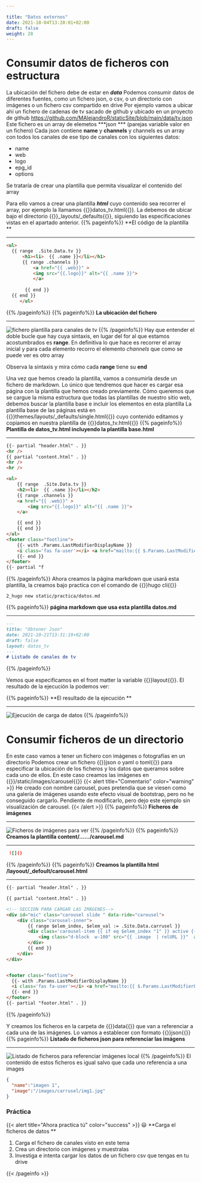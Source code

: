 ```yaml
---

title: "Datos externos"
date: 2021-10-04T13:20:01+02:00
draft: false
weight: 28
---
```


# Consumir datos de ficheros con estructura

La ubicación del fichero debe de estar en ***data***
Podemos consumir datos de diferentes fuentes, como un fichero json, o csv, o un directorio con imágenes o un fichero csv compartido en drive
Por ejemplo vamos a ubicar ahí un fichero de cadenas de tv sacado de github y ubicado en un proyecto de github
 https://github.com/MAlejandroR/staticSite/blob/main/data/tv.json
Este fichero es un array de elemetos ***json *** (parejas variable valor en un fichero)
Cada json contiene **name** y **channels** y channels es un array con todos los canales de ese tipo de canales con los siguientes datos:
 * name
 * web
 * logo
 * epg_id
 * options

 Se trataría de crear una plantilla que permita visualizar el contenido del array

 Para ello vamos a crear una plantilla ***html*** cuyo contenido sea recorrer el array, por ejemplo la llamamos {{<color>}}datos_tv.html{{</color>}}. La debemos de ubicar bajo el directorio {{<color>}}_layouts/_defaults{{</color>}}, siguiendo las especificaciones vistas en el apartado anterior.
{{% pageinfo%}}
 **El código de la plantilla **
 ***
  ```html
 <ul>
    {{ range  .Site.Data.tv }}
        <h1><li>  {{ .name }}</li></h1>
        {{ range .channels }}
            <a href="{{ .web}}" >
            <img src="{{.logo}}" alt="{{ .name }}">
            </a>
   
         {{ end }}
    {{ end }}
       </ul>
 ```
{{% /pageinfo%}}
{{% pageinfo%}}
 **La ubicación del fichero**
 ***
 ![fichero plantilla para canales de tv](/images/relearn/plantillas/plantilla_tv.png)
{{% /pageinfo%}}
 Hay que entender el doble bucle que hay cuya sintaxis, en lugar del for al que estamos acostumbrados es **range**.
En definitiva lo que hace es recorrer el array inicial y para cada elemento recorro el elemento *channels* que como se puede ver es otro array

Observa la sintaxis y mira cómo cada **range** tiene su **end**

Una vez que hemos creado la plantilla, vamos a consumirla desde un fichero de markdown.
Lo único que tendremos que hacer es cargar esa página con la plantilla que hemos creado previamente.
Cómo queremos que se cargue la misma estructura que todas las plantillas de nuestro sitio web, debemos buscar la plantilla base e incluir los elementos en esta plantilla
La plantilla base de las páginas está en {{<color>}}themes/layouts/_defaults/single.html{{</color>}} cuyo contenido editamos y copiamos en nuestra plantilla de {{<color>}}datos_tv.html{{</color>}}
{{% pageinfo%}}
 **Plantilla de datos_tv.html incluyendo la plantilla base.html**
 ***
```html
{{- partial "header.html" . }}
<hr />
{{ partial "content.html" . }}
<hr />
<hr />

<ul>
    {{ range  .Site.Data.tv }}
    <h2><li>  {{ .name }}</li></h2>
    {{ range .channels }}
    <a href="{{ .web}}" >
        <img src="{{.logo}}" alt="{{ .name }}">
    </a>

    {{ end }}
    {{ end }}
</ul>
<footer class="footline">
    {{- with .Params.LastModifierDisplayName }}
    <i class='fas fa-user'></i> <a href="mailto:{{ $.Params.LastModifierEmail }}">{{ . }}</a> {{ with $.Date }} <i class='fas fa-calendar'></i> {{ .Format "02/01/2006" }}{{ end }}
    {{- end }}
</footer>
{{- partial "f
```
{{% /pageinfo%}}
Ahora creamos la página markdown que usará esta plantilla, la creamos bajo practica con el comando de {{<color>}}hugo cli{{</color>}}
```shell
2_hugo new static/practica/datos.md
```
{{% pageinfo%}}
 **página markdown que usa esta plantilla datos.md**
 ***
 ```markdown
---
title: "Obtener Json"
date: 2021-10-21T13:31:19+02:00
draft: false
layout: datos_tv
---
# Listado de canales de tv
```
{{% /pageinfo%}}

Vemos que especificamos en el front matter la variable {{<color>}}layout{{</color>}}. El resultado de la ejecución la podemos ver:

{{% pageinfo%}}
 **El resultado de la ejecución **
 ***
 ![Ejecución de carga de datos](/images/relearn/plantillas/canales_tv.png)
{{% /pageinfo%}}
# Consumir ficheros de un directorio
En este caso vamos a tener un fichero con imágenes o fotografías  en un directorio 
Podemos crear un fichero {{<color>}}json o yaml o toml{{</color>}} para especificar la ubicación de los ficheros y los datos que queramos sobre cada uno de ellos.
En este caso creamos las imágenes en {{<color>}}/static/images/carousel{{</color>}}
{{< alert title="Comentario" color="warning" >}}
He creado con nombre carousel, pues pretendía que se viesen como una galería de imágenes usando este efecto visual de bootstrap, pero no he conseguido cargarlo. Pendiente de modificarlo, pero dejo este ejemplo sin visualización de carousel.
{{< /alert >}}
{{% pageinfo%}}
 **Ficheros de imágenes**
 ***
 ![Ficheros de imágenes para ver](/images/relearn/data/imagenes.png)
{{% /pageinfo%}}
{{% pageinfo%}}
 **Creamos la plantilla content/....../carousel.md**
 ***
```toml
 ![]()
```
{{% /pageinfo%}}
{{% pageinfo%}}
 **Creamos la plantilla html /layoout/_defoult/carousel.html**
 ***

```html
{{- partial "header.html" . }}

{{ partial "content.html" . }}

<!-- SECCION PARA CARGAR LAS IMÁGENES-->
<div id="mic" class="carousel slide " data-ride="carousel">
    <div class="carousel-inner">
        {{ range $elem_index, $elem_val := .Site.Data.carrusel }}
        <div class='carousel-item {{ if eq $elem_index "1" }} active {{ end }}'>
            <img class="d-block  w-100" src="{{ .image  | relURL }}"  alt="{{ .name }}">
        </div>
        {{ end }}
    </div>
</div>


<footer class="footline">
  {{- with .Params.LastModifierDisplayName }}
  <i class='fas fa-user'></i> <a href="mailto:{{ $.Params.LastModifierEmail }}">{{ . }}</a> {{ with $.Date }} <i class='fas fa-calendar'></i> {{ .Format "02/01/2006" }}{{ end }}
  {{- end }}
</footer>
{{- partial "footer.html" . }}

```
 {{% /pageinfo%}}

Y creamos los ficheros en la carpeta de {{<color>}}data{{</color>}} que van a referenciar a cada una de las imágenes. Lo vamos a establecer con formato {{<color>}}json{{</color>}}
{{% pageinfo%}}
 **Listado de ficheros json para referenciar las imágens**
 ***
 ![Listado de ficheros para referenciar imágenes local](/images/relearn/data/ficheros_json_imagenes.png)
{{% /pageinfo%}}
El contenido de estos ficheros es igual salvo que cada uno referencia a una images
```json
{
  "name":"imagen 1",
  "image":"/images/carrusel/img1.jpg"
}
```

### Práctica
{{< alert title="Ahora practica tú" color="success" >}}
:smiley:
**Carga el ficheros de datos **

1. Carga el fichero de canales visto en este tema
2. Crea un directorio con imágenes y muestralas
3. Investiga e intenta cargar los datos de un fichero csv que tengas en tu drive   

{{< /pageinfo >}}

















